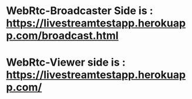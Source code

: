# WebRtc-Broadcaster Side is : https://livestreamtestapp.herokuapp.com/broadcast.html
# WebRtc-Viewer side is : https://livestreamtestapp.herokuapp.com/
